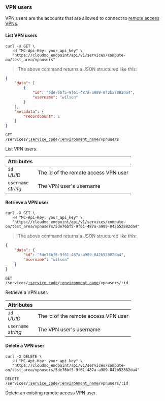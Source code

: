 ### VPN users

VPN users are the accounts that are allowed to connect to [remote access VPNs](#cloudstack-remote-access-vpns).

#### List VPN users
```shell
curl -X GET \
   -H "MC-Api-Key: your_api_key" \
   "https://cloudmc_endpoint/api/v1/services/compute-on/test_area/vpnusers"
```
> The above command returns a JSON structured like this:

```json
{
    "data": [
        {
            "id": "5de76bf5-9f61-487a-a989-042b52882da4",
            "username": "wilson"
        }
    ],
    "metadata": {
        "recordCount": 1
    }
}
```

<code>GET /services/<a href="#administration-service-connections">:service_code</a>/<a href="#administration-environments">:environment_name</a>/vpnusers</code>

List VPN users.

Attributes | &nbsp;
---------- | -----
`id`<br/>*UUID* | The id of the remote access VPN user
`username`<br/>*string* | The VPN user's username

#### Retrieve a VPN user
```shell
curl -X GET \
   -H "MC-Api-Key: your_api_key" \
   "https://cloudmc_endpoint/api/v1/services/compute-on/test_area/vpnusers/5de76bf5-9f61-487a-a989-042b52882da4"
```
> The above command returns a JSON structured like this:

```json
{
    "data": {
        "id": "5de76bf5-9f61-487a-a989-042b52882da4",
        "username": "wilson"
    }
}
```

<code>GET /services/<a href="#administration-service-connections">:service_code</a>/<a href="#administration-environments">:environment_name</a>/vpnusers/:id</code>

Retrieve a VPN user.

Attributes | &nbsp;
---------- | -----
`id`<br/>*UUID* | The id of the remote access VPN user
`username`<br/>*string* | The VPN user's username

#### Delete a VPN user
```shell
curl -X DELETE \
   -H "MC-Api-Key: your_api_key" \
   "https://cloudmc_endpoint/api/v1/services/compute-on/test_area/vpnusers/5de76bf5-9f61-487a-a989-042b52882da4"
```
<code>DELETE /services/<a href="#administration-service-connections">:service_code</a>/<a href="#administration-environments">:environment_name</a>/vpnusers/:id</code>

Delete an existing remote access VPN user.